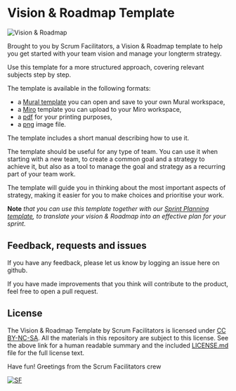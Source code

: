 # Vision & Roadmap Template

![Vision & Roadmap](Vision&Roadmap_v1.0.png)

Brought to you by Scrum Facilitators, a Vision & Roadmap template to help you get started with your team vision and manage your longterm strategy.

Use this template for a more structured approach, covering relevant subjects step by step.

The template is available in the following formats:

- a [Mural template](https://app.mural.co/t/tadaaa7088/template/e1ec3c61-e87f-4be8-b246-6e7dc80432aa) you can open and save to your own Mural workspace,
- a [Miro](Vision&Roadmap_v1.0.rtb) template you can upload to your Miro workspace,
- a [pdf](SprintPlanning_v1.0.pdf) for your printing purposes,
- a [png](Vision&Roadmap_v1.0.png) image file.

The template includes a short manual describing how to use it.

The template should be useful for any type of team. You can use it when starting with a new team, to create a common goal and a strategy to achieve it, but also as a tool to manage the goal and strategy as a recurring part of your team work.

The template will guide you in thinking about the most important aspects of strategy, making it easier for you to make choices and prioritise your work.

**Note** *that you can use this template together with our [Sprint Planning template](https://github.com/ScrumFacilitators/sprint-planning-template), to translate your vision & Roadmap into an effective plan for your sprint.*

## Feedback, requests and issues
If you have any feedback, please let us know by logging an issue here on github.

If you have made improvements that you think will contribute to the product, feel free to open a pull request.

## License
The Vision & Roadmap Template by Scrum Facilitators is licensed under [CC BY-NC-SA](https://creativecommons.org/licenses/by-nc-sa/4.0/). 
All the materials in this repository are subject to this license. See the above link for a human readable summary and the included [LICENSE.md](LICENSE.md) file for the full license text.

Have fun! Greetings from the Scrum Facilitators crew

[![SF](https://www.scrumfacilitators.com/images/logo.png)](https://www.scrumfacilitators.nl)